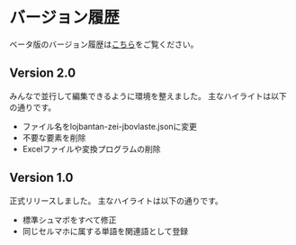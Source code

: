 # バージョン履歴

ベータ版のバージョン履歴は[こちら](./version-beta.md)をご覧ください。

## Version 2.0

みんなで並行して編集できるように環境を整えました。
主なハイライトは以下の通りです。

- ファイル名をlojbantan-zei-jbovlaste.jsonに変更
- 不要な要素を削除
- Excelファイルや変換プログラムの削除

## Version 1.0

正式リリースしました。
主なハイライトは以下の通りです。

- 標準シュマボをすべて修正
- 同じセルマホに属する単語を関連語として登録

